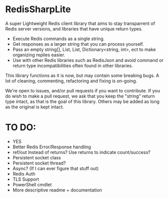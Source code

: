 # RedisSharpLite
A super Lightweight Redis client library that aims to stay transparrent of Redis server versions, and libraries that have unique return types.

- Execute Redis commands as a single string.
- Get responses as a larger string that you can process yourself.
- Pass an empty string[], List<string>, List<int>, Dictionary<string, int>, ect to make organizing replies easier.
- Use with other Redis libraries such as RedisJson and avoid command or return type incompatibilities often found in other libraries.


This library functions as it is now, but may contain some breaking bugs.
A lot of cleaning, commenting, refactoring and fixing is on-going.

We're open to issues, and/or pull requests if you want to contribute.
If you do wish to make a pull request, we ask that you keep the "string" return type intact, as that is the goal of this library.
Others may be added as long as the original is kept intact.

# TO DO:
- YES
- Better Redis Error/Response handling
- ref/out Instead of returns? Use returns to indicate count/success?
- Persistent socket class
- Persistent socket thread?
- Async? (If I can ever figure that stuff out)
- Redis Auth
- TLS Support
- PowerShell cmdlet
- More descriptive readme + documentation
